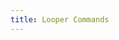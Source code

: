 ```yaml
---
title: Looper Commands
---
```


<!DOCTYPE html>
<html lang="en">
<head>
    <meta name="viewport" content="width=device-width initial-scale=1">
    <style type="text/css">
        html{font-family:arial;font-size:1.2rem;}
        input:invalid{background-color:red;}
        input[type=text]{width: 200px;}
        textarea{width:99%;height:17px;resize:none;max-height:200px;}
        #percent{width:40px;}
    </style>
    <script type="text/javascript">
        function rsplit(string, split) {
            var index;
            if ((index = string.lastIndexOf(".")) === -1) return string;
            return string.substring(0, index);
        }

        function oppositeRound(float) { // rounding in the opposite way
            return float - parseInt(float) >= 0.5 ? Math.floor(float) : Math.ceil(float);
        }

        function createCommand(form) {
            "use strict";
            console.log("%cScreenshot should start here", "font-size:1.5rem;");
            var command = [];

            var loopVid = form.loopVideo.value;
            var mkvLoopVid = rsplit(loopVid, '.') + '.mkv';
            var loopVidMS = toMS(form.loopVideoLength.value);

            var userRequestedMS = toMS(form.videoLength.value);

            var outName = form.outName.value;
            var newOutName = rsplit(outName, '.');
            var extraOptions = outOrNull(form.extraOptions.value);

            if (loopVid !== mkvLoopVid) {
                command.push(`ffmpeg -i "${loopVid}" -c copy "temp.mkv";`);
            }

            var loops = userRequestedMS / loopVidMS;
            var roundedLoops = oppositeRound(loops);

            command.push(`ffmpeg -stream_loop ${roundedLoops} -i "${loopVid !== mkvLoopVid ? "temp.mkv" : mkvLoopVid}"`);
            if (form.forceEnd.checked) {
                command.push(`-t ${form.videoLength.value}`);
            }
            if (extraOptions) {
                command.push(form.extraOptions.value);
            }
            command.push(`"${newOutName}.mkv";`);
            if (loopVid !== mkvLoopVid) {
                command.push(`rm temp.mkv`);
            }

            var output = document.getElementById("output");
            output.value = command.join(" ");
            console.debug(
                "Variables:\n" +
                `Command array: ${command}\n` +
                `Loop-video name: ${loopVid}\n` +
                `Loop-video length: ${loopVidMS}\n` +
                `User requested ms: ${userRequestedMS}\n` +
                `Loops: ${loops}\n` +
                `Rounded Loops: ${roundedLoops}\n` +
                `Output name: ${outName}\n` +
                `Extra options: ${extraOptions}\n` +
                `Output command: ${output.value}\n`
            );
            console.log("%cScreenshot should end here", "font-size:1.5rem;");
            auto_grow(output);
        }

        function outOrNull(input) {
            return input == "" ? null : input;
        }

        function toMS(string) {
            if (outOrNull(string) == null) {
                return null;
            }
            const timeRegex = /(\d{2,}):(\d{2,}):(\d{2,})[.,](\d{2,})/;
            var t = timeRegex.exec(string);
            for (var i = 1; i < t.length; i++) {
                t[i] = parseInt(t[i]);
            }
            return ((t[1] * 60 + t[2]) * 60 + t[3]) * 1000 + (t[4] * 10);
        }

        function auto_grow(element) {
            element.style.height = "5px";
            element.style.height = (element.scrollHeight) + "px";
        }
    </script>
</head>
<body>
    # Looper commands
    ### What's this?
    Basically for a video on [how to loop something extremely long (and also high quality, e.g. Yoshi 1 hour).](https://youtu.be/mXWGVZVrAig) I used the command line to do the looping, but I think there are some people who want to do this, and may not be familiar with the command line (and I hate it when they don't know how to use tech). So I made this exact tool that "generates" a command that would help the user loop a video. <small>i also made this at 2 am it's fine</small></p>
    do note that this will only work with the most common bash and zsh. If you're on windows, well then sorry.
    <form action="javascript:createCommand(this.formLol);" method="post" name="formLol">
        <label>Looping video file name / path</label><input type="text" name="loopVideo" required><br>
        <label>Looping video length</label><input type="text" pattern="\d{2,}:\d{2,}:\d{2,}[.,]\d{2,}" placeholder="hh:mm:ss.ms" name="loopVideoLength" required><br>
        <label>Total wanted video length</label><input type="text" name="videoLength" pattern="\d{2,}:\d{2,}:\d{2,}[.,]\d{2,}" required placeholder="hh:mm:ss.ms"><br>
        <label>Output file name</label><input type="text" name="outName" required><br>
        <label>Custom extra ffmpeg options</label><input type="text" name="extraOptions"><br>
        <label>Force cut off video</label><input type="checkbox" name="forceEnd"><br>
        <input type="submit" value="Create command">
    </form>
    <textarea readonly placeholder="Output command. Click to copy." onclick="this.setSelectionRange(0, this.value.length);document.execCommand('copy');" id="output"></textarea>
    <script>
        var devMode = false;
        function sleep(ms) {
            return new Promise(resolve => setTimeout(resolve, ms));
        }
        async function autoSubmit() {
            document.formLol.loopVideo.value = "in.mp4";
            document.formLol.loopVideoLength.value = "00:00:00.99";
            document.formLol.videoLength.value = "00:01:00.00";
            document.formLol.outName.value = "out.mp4";
            document.formLol.submit();
            await sleep(10000);
            location.reload();
        }
        if (devMode) {
            autoSubmit();
        }
    </script>
</body>
</html>